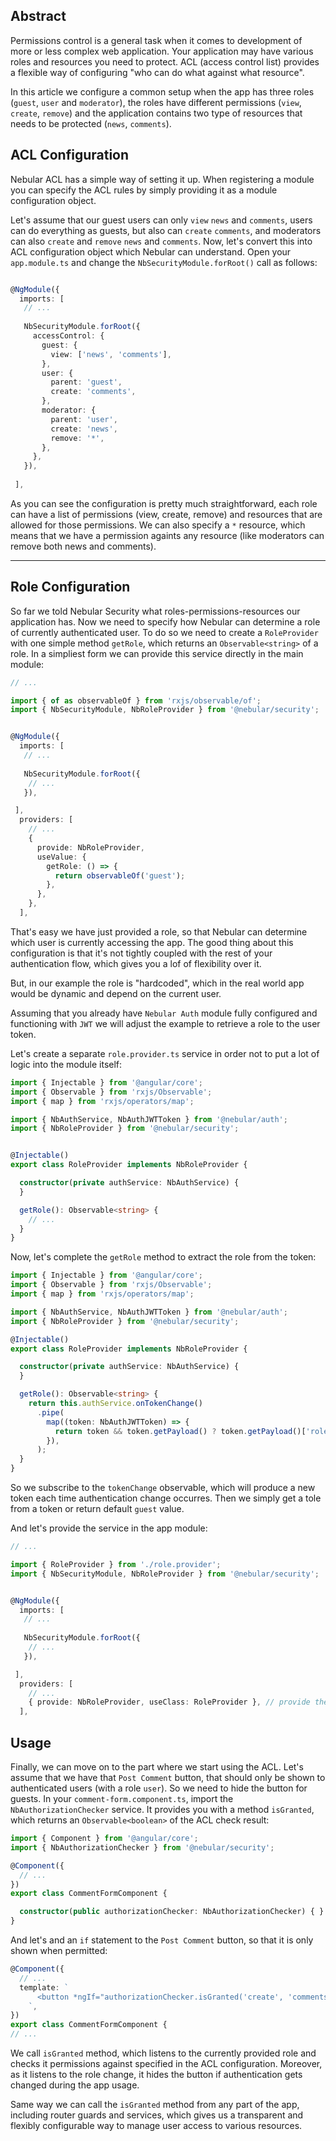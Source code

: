 ## Abstract

Permissions control is a general task when it comes to development of more or less complex web application. Your application may have various roles and resources you need to protect.
ACL (access control list) provides a flexible way of configuring "who can do what against what resource".

In this article we configure a common setup when the app has three roles (`guest`, `user` and `moderator`), the roles have different permissions (`view`, `create`, `remove`) 
and the application contains two type of resources that needs to be protected (`news`, `comments`).

## ACL Configuration

Nebular ACL has a simple way of setting it up. When registering a module you can specify the ACL rules by simply providing it as a module configuration object.

Let's assume that our guest users can only `view` `news` and `comments`, users can do everything as guests, but also can `create` `comments`, and moderators can also `create` and `remove` `news` and `comments`.
Now, let's convert this into ACL configuration object which Nebular can understand. Open your `app.module.ts` and change the `NbSecurityModule.forRoot()` call as follows:

```typescript

@NgModule({
  imports: [
   // ...
    
   NbSecurityModule.forRoot({
     accessControl: {
       guest: {
         view: ['news', 'comments'],
       },
       user: {
         parent: 'guest',
         create: 'comments',
       },
       moderator: {
         parent: 'user',
         create: 'news',
         remove: '*',
       },
     },
   }),
   
 ],

``` 

As you can see the configuration is pretty much straightforward, each role can have a list of permissions (view, create, remove) and resources that are allowed for those permissions. We can also specify a `*` resource,
which means that we have a permission againts any resource (like moderators can remove both news and comments).    
<hr class="section-end">

## Role Configuration

So far we told Nebular Security what roles-permissions-resources our application has. Now we need to specify how Nebular can determine a role of currently authenticated user.
To do so we need to create a `RoleProvider` with one simple method `getRole`, which returns an `Observable<string>` of a role.
In a simpliest form we can provide this service directly in the main module:


```typescript
// ...

import { of as observableOf } from 'rxjs/observable/of';
import { NbSecurityModule, NbRoleProvider } from '@nebular/security';


@NgModule({
  imports: [
   // ...
    
   NbSecurityModule.forRoot({
    // ...
   }),

 ],
  providers: [
    // ...
    {
      provide: NbRoleProvider,
      useValue: {
        getRole: () => {
          return observableOf('guest');
        },
      },
    },
  ],
``` 
That's easy we have just provided a role, so that Nebular can determine which user is currently accessing the app.
The good thing about this configuration is that it's not tightly coupled with the rest of your authentication flow, which gives you a lof of flexibility over it.

But, in our example the role is "hardcoded", which in the real world app would be dynamic and depend on the current user. 

Assuming that you already have `Nebular Auth` module fully configured and functioning with `JWT` we will adjust the example to retrieve a role to the user token.

Let's create a separate `role.provider.ts` service in order not to put a lot of logic into the module itself:

```typescript
import { Injectable } from '@angular/core';
import { Observable } from 'rxjs/Observable';
import { map } from 'rxjs/operators/map';

import { NbAuthService, NbAuthJWTToken } from '@nebular/auth';
import { NbRoleProvider } from '@nebular/security';


@Injectable()
export class RoleProvider implements NbRoleProvider {

  constructor(private authService: NbAuthService) {
  }

  getRole(): Observable<string> {
    // ...
  }
}

``` 

Now, let's complete the `getRole` method to extract the role from the token: 

```typescript
import { Injectable } from '@angular/core';
import { Observable } from 'rxjs/Observable';
import { map } from 'rxjs/operators/map';

import { NbAuthService, NbAuthJWTToken } from '@nebular/auth';
import { NbRoleProvider } from '@nebular/security';

@Injectable()
export class RoleProvider implements NbRoleProvider {

  constructor(private authService: NbAuthService) {
  }

  getRole(): Observable<string> {
    return this.authService.onTokenChange()
      .pipe(
        map((token: NbAuthJWTToken) => {
          return token && token.getPayload() ? token.getPayload()['role'] : 'guest';
        }),
      );
  }
}
``` 

So we subscribe to the `tokenChange` observable, which will produce a new token each time authentication change occurres. Then we simply get a tole from a token or return default `guest` value.

And let's provide the service in the app module:

```typescript
// ...

import { RoleProvider } from './role.provider';
import { NbSecurityModule, NbRoleProvider } from '@nebular/security';


@NgModule({
  imports: [
   // ...
    
   NbSecurityModule.forRoot({
    // ...
   }),

 ],
  providers: [
    // ...
    { provide: NbRoleProvider, useClass: RoleProvider }, // provide the class
  ],
``` 


## Usage

Finally, we can move on to the part where we start using the ACL. Let's assume that we have that `Post Comment` button, that should only be shown to authenticated users (with a role `user`).
So we need to hide the button for guests. In your `comment-form.component.ts`, import the `NbAuthorizationChecker` service. It provides you with a method `isGranted`, which returns an `Observable<boolean>` of the ACL check result:

```typescript
import { Component } from '@angular/core';
import { NbAuthorizationChecker } from '@nebular/security';

@Component({
  // ...
})
export class CommentFormComponent {

  constructor(public authorizationChecker: NbAuthorizationChecker) { }
}
``` 

And let's and an `if` statement to the `Post Comment` button, so that it is only shown when permitted:

```typescript
@Component({
  // ...
  template: `
      <button *ngIf="authorizationChecker.isGranted('create', 'comments') | async" >Post Comment</button>
    `,
})
export class CommentFormComponent {
// ...
``` 
We call `isGranted` method, which listens to the currently provided role and checks it permissions against specified in the ACL configuration. 
Moreover, as it listens to the role change, it hides the button if authentication gets changed during the app usage.

Same way we can call the `isGranted` method from any part of the app, including router guards and services, which gives us a transparent and flexibly configurable way to manage user access to various resources.   
